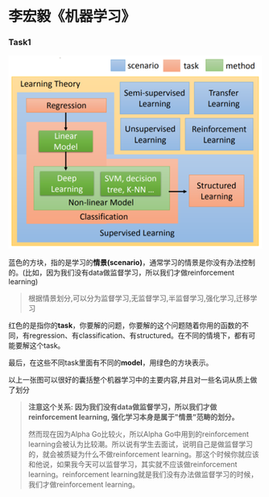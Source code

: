# 李宏毅《机器学习》

### Task1

![image-20220110223559013](./images/image-20220110223559013.png)

蓝色的方块，指的是学习的**情景(scenario)**，通常学习的情景是你没有办法控制的。(比如，因为我们没有data做监督学习，所以我们才做reinforcement learning)

> 根据情景划分,可以分为监督学习,无监督学习,半监督学习,强化学习,迁移学习

红色的是指你的**task**，你要解的问题，你要解的这个问题随着你用的函数的不同，有regression、有classification、有structured。在不同的情境下，都有可能要解这个task。

最后，在这些不同task里面有不同的**model**，用绿色的方块表示。

以上一张图可以很好的囊括整个机器学习中的主要内容,并且对一些名词从质上做了划分

> **注意这个关系: 因为我们没有data做监督学习，所以我们才做reinforcement learning, 强化学习本身是属于"情景"范畴的划分。**
>
> 然而现在因为Alpha Go比较火，所以Alpha Go中用到的reinforcement learning会被认为比较潮。所以说有学生去面试，说明自己是做监督学习的，就会被质疑为什么不做reinforcement learning。那这个时候你就应该和他说，如果我今天可以监督学习，其实就不应该做reinforcement learning。reinforcement learning就是我们没有办法做监督学习的时候，我们才做reinforcement learning。